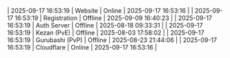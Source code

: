 | 2025-09-17 16:53:19 | Website | Online | 2025-09-17 16:53:16 |
| 2025-09-17 16:53:19 | Registration | Offline | 2025-09-09 16:40:23 |
| 2025-09-17 16:53:19 | Auth Server | Offline | 2025-08-18 09:33:31 |
| 2025-09-17 16:53:19 | Kezan (PvE) | Offline | 2025-08-03 17:58:02 |
| 2025-09-17 16:53:19 | Gurubashi (PvP) | Offline | 2025-08-23 21:44:06 |
| 2025-09-17 16:53:19 | Cloudflare | Online | 2025-09-17 16:53:16 |
